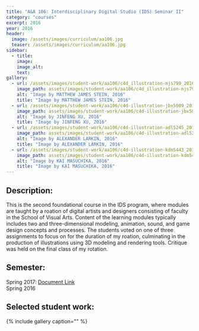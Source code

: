 ```yaml
---
title: "A&A 106: Interdisciplinary Digital Studio (IDS) Seminar II"
category: "courses"
excerpt: 2016
year: 2016
header:
  image: /assets/images/curriculum/aa106.jpg
  teaser: /assets/images/curriculum/aa106.jpg
sidebar:
  - title:
    image:
    image_alt:
    text:
gallery:
  - url: /assets/images/student-work/aa106/c4d_illustration-mjs799_2016.jpg
    image_path: assets/images/student-work/aa106/c4d_illustration-mjs799_2016.jpg
    alt: "Image by MATTHEW JAMES STEIN, 2016"
    title: "Image by MATTHEW JAMES STEIN, 2016"
  - url: /assets/images/student-work/aa106/c4d-illustration-jbx5009_2016.jpg
    image_path: assets/images/student-work/aa106/c4d-illustration-jbx5009_2016.jpg
    alt: "Image by JINFENG XU, 2016"
    title: "Image by JINFENG XU, 2016"
  - url: /assets/images/student-work/aa106/c4d-illustration-adl5245_2016.jpg
    image_path: assets/images/student-work/aa106/c4d-illustration-adl5245_2016.jpg
    alt: "Image by ALEXANDER LARKIN, 2016"
    title: "Image by ALEXANDER LARKIN, 2016"
  - url: /assets/images/student-work/aa106/c4d-illustration-kdm5443_2016.jpg
    image_path: assets/images/student-work/aa106/c4d-illustration-kdm5443_2016.jpg
    alt: "Image by KAI MASUCHIKA, 2016"
    title: "Image by KAI MASUCHIKA, 2016"
---
```

## Description:

This is the second foundational course in the IDS program, where modules are  taught by a roation of digital artists and designers consisting of faculty in the School of Visual Arts. Content of the learning modules typically includes two and three-dimensional modeling, animation, sound, and game design concepts and processes. The students voted on one of three assignments to focus on for the duration of my roation, culminating in the production of illustrations using 3D modeling and rendering tools. Critique was held on the final class of my rotation.

## Semester:
Spring 2017: [ Document Link](https://docs.google.com/document/d/e/2PACX-1vQjzNIqevWPi8yqkfAjdBECb7aPv0CObq-T6coEvz5j9PLNr6YwbuEbTuKqR6ZxYv4cnogBJJxe2kZr/pub)  
Spring 2016

## Selected student work:
{% include gallery caption="" %}